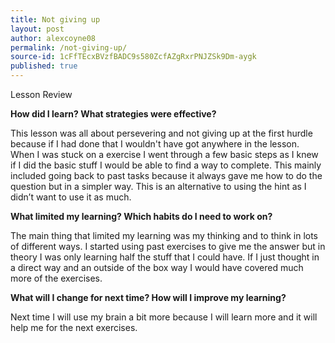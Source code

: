 ```yaml
---
title: Not giving up
layout: post
author: alexcoyne08
permalink: /not-giving-up/
source-id: 1cFfTEcxBVzfBADC9s580ZcfAZgRxrPNJZSk9Dm-aygk
published: true
---
```

Lesson Review

**How did I learn? What strategies were effective?**

This lesson was all about persevering and not giving up at the first hurdle because if I had done that I wouldn't have got anywhere in the lesson. When I was stuck on a exercise I went through a few basic steps as I knew if I did the basic stuff I would be able to find a way to complete. This mainly included going back to past tasks because it always gave me how to do the question but in a simpler way. This is an alternative to using the hint as I didn’t want to use it as much.

 

**What limited my learning? Which habits do I need to work on?**

The main thing that limited my learning was my thinking and to think in lots of different ways. I started using past exercises to give me the answer but in theory I was only learning half the stuff that I could have. If I just thought in a direct way and an outside of the box way I would have covered much more of the exercises.

**What will I change for next time? How will I improve my learning?**

Next time I will use my brain a bit more because I will learn more and it will help me for the next exercises. 

